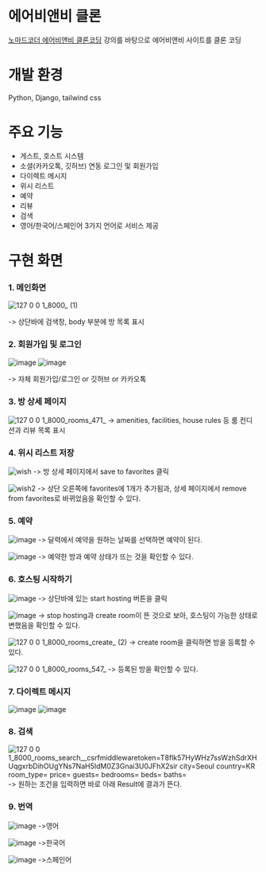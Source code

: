 # 에어비앤비 클론
[노마드코더 에어비앤비 클론코딩](https://nomadcoders.co/airbnb-clone) 강의를 바탕으로 에어비앤비 사이트를 클론 코딩

# 개발 환경
Python, Django, tailwind css

# 주요 기능
* 게스트, 호스트 시스템
* 소셜(카카오톡, 깃허브) 연동 로그인 및 회원가입 
* 다이렉트 메시지
* 위시 리스트
* 예약
* 리뷰
* 검색
* 영어/한국어/스페인어 3가지 언어로 서비스 제공

# 구현 화면
### 1. 메인화면

![127 0 0 1_8000_ (1)](https://user-images.githubusercontent.com/72296755/116498133-fcf6b000-a8e3-11eb-8ad9-364ab0d735e1.png)

-> 상단바에 검색창, body 부분에 방 목록 표시

### 2. 회원가입 및 로그인
![image](https://user-images.githubusercontent.com/72296755/116498206-2dd6e500-a8e4-11eb-9358-5e3458beb89b.png)
![image](https://user-images.githubusercontent.com/72296755/116498262-4fd06780-a8e4-11eb-9cf0-54d0a2da5171.png)

-> 자체 회원가입/로그인 or 깃허브 or 카카오톡

### 3. 방 상세 페이지
![127 0 0 1_8000_rooms_471_](https://user-images.githubusercontent.com/72296755/116498386-9756f380-a8e4-11eb-9ce1-490d50699187.png)
-> amenities, facilities, house rules 등 룸 컨디션과 리뷰 목록 표시

### 4. 위시 리스트 저장
![wish](https://user-images.githubusercontent.com/72296755/116498830-aa1df800-a8e5-11eb-892e-b5883c341cc3.png)
-> 방 상세 페이지에서 save to favorites 클릭 

![wish2](https://user-images.githubusercontent.com/72296755/116498942-e6e9ef00-a8e5-11eb-8dc3-874a83f232d3.png)
-> 상단 오른쪽에 favorites에 1개가 추가됨과, 상세 페이지에서 remove from favorites로 바뀌었음을 확인할 수 있다.

### 5. 예약
![image](https://user-images.githubusercontent.com/72296755/116499018-1c8ed800-a8e6-11eb-93cd-81512b3607d8.png)
-> 달력에서 예약을 원하는 날짜를 선택하면 예약이 된다. 

![image](https://user-images.githubusercontent.com/72296755/116499090-434d0e80-a8e6-11eb-99d9-66a4e98a60de.png)
-> 예약한 방과 예약 상태가 뜨는 것을 확인할 수 있다.

### 6. 호스팅 시작하기
![image](https://user-images.githubusercontent.com/72296755/116499141-5fe94680-a8e6-11eb-8f1c-4f8d1d084512.png)
-> 상단바에 있는 start hosting 버튼을 클릭

![image](https://user-images.githubusercontent.com/72296755/116499160-6c6d9f00-a8e6-11eb-8800-5ecb41677efd.png)
-> stop hosting과 create room이 뜬 것으로 보아, 호스팅이 가능한 상태로 변했음을 확인할 수 있다.

![127 0 0 1_8000_rooms_create_ (2)](https://user-images.githubusercontent.com/72296755/116499501-44cb0680-a8e7-11eb-9492-4259737680a6.png)
-> create room을 클릭하면 방을 등록할 수 있다.

![127 0 0 1_8000_rooms_547_](https://user-images.githubusercontent.com/72296755/116500464-9bd1db00-a8e9-11eb-9a7d-f7312efd60ad.png)
-> 등록된 방을 확인할 수 있다.

### 7. 다이렉트 메시지
![image](https://user-images.githubusercontent.com/72296755/116500699-084cda00-a8ea-11eb-97bc-7a94b9797106.png)
![image](https://user-images.githubusercontent.com/72296755/116500711-113dab80-a8ea-11eb-8d4d-4aa707c63a3d.png)

### 8. 검색
![127 0 0 1_8000_rooms_search__csrfmiddlewaretoken=T8flk57HyWHz7ssWzhSdrXHUqgxrbDihOUgYNs7NaH5IdM0Z3Gnai3U0JFhX2sir city=Seoul country=KR room_type= price= guests= bedrooms= beds= baths=](https://user-images.githubusercontent.com/72296755/116500905-7c877d80-a8ea-11eb-926d-ffd4925de2e3.png)
-> 원하는 조건을 입력하면 바로 아래 Result에 결과가 뜬다.

### 9. 번역
![image](https://user-images.githubusercontent.com/72296755/116501048-d720d980-a8ea-11eb-97c5-89863bf42a5e.png)
->영어

![image](https://user-images.githubusercontent.com/72296755/116501002-bbb5ce80-a8ea-11eb-9b5d-0757ec49d4aa.png)
->한국어

![image](https://user-images.githubusercontent.com/72296755/116501028-ca03ea80-a8ea-11eb-9113-8859f8bafd7d.png)
->스페인어
